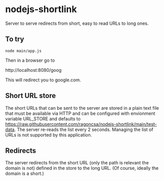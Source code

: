 # nodejs-shortlink
Server to serve redirects from short, easy to read URLs to long ones.

## To try

`node main/app.js`

Then in a browser go to 

http://localhost:8080/goog

This will redirect you to google.com.

## Short URL store

The short URLs that can be sent to the server are stored in a plain text file that must be available via HTTP and can be configured with envionment variable 
URL_STORE and defaults to https://raw.githubusercontent.com/ragoncsa/nodejs-shortlink/main/test-data. The server re-reads the list every 2 seconds. 
Managing the list of URLs is not supported by this application.

## Redirects

The server redirects from the short URL (only the path is relevant the domain is not) defined in the store to the long URL. (Of course, ideally the domain is
a short.)

